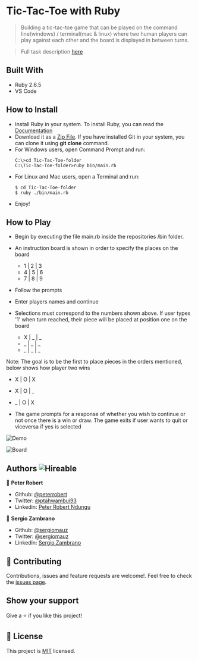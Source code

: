 # Tic-Tac-Toe with Ruby

 > Building a tic-tac-toe game that can be played on the command line(windows) / terminal(mac &amp; linux) where two human players can play against each other and the board is displayed in between turns.

 > Full task description [here](https://www.theodinproject.com/courses/ruby-programming/lessons/oop)

## Built With

- Ruby 2.6.5
- VS Code

## How to Install

- Install Ruby in your system. To install Ruby, you can read the [Documentation](https://www.ruby-lang.org/en/documentation/installation/)
- Download it as a [Zip File](https://github.com/peterrobert/TiC-Tac-Toe-Ruby-Project/archive/fourth-milestone.zip). If you have installed Git in your system, you can clone it using **git clone** command.
- For Windows users, open Command Prompt and run:
    ```console
    C:\>cd Tic-Tac-Toe-folder
    C:\Tic-Tac-Toe-folder>ruby bin/main.rb
    ```
- For Linux and Mac users, open a Terminal and run:
    ```console
    $ cd Tic-Tac-Toe-folder
    $ ruby ./bin/main.rb
    ``` 
- Enjoy!

## How to Play

- Begin by executing the file main.rb inside the repositories /bin folder.
- An instruction board is shown in order to specify the places on the board
  - 1 | 2 | 3
  - 4 | 5 | 6
  - 7 | 8 | 9
- Follow the prompts
- Enter players names and continue
- Selections must correspond to the numbers shown above. If user types '1' when turn reached, their piece will be placed at position one on the board

  - X | _ | _
  - _ | _ | _
  - _ | _ | _

Note: The goal is to be the first to place pieces in the orders mentioned, below shows how player two wins

  - X | O | X
  - X | O | _
  - _ | O | X

- The game prompts for a response of whether you wish to continue or not once there is a win or draw. The game exits if user wants to quit or viceversa if yes is selected

![Demo](https://user-images.githubusercontent.com/36812672/77720794-f007de80-6fb6-11ea-86f6-49410669b791.gif)

![Board](https://user-images.githubusercontent.com/36812672/77721727-acfb3a80-6fb9-11ea-93bf-6a779ffd52c4.png)

## Authors  ![Hireable](https://img.shields.io/badge/HIREABLE-YES-yellowgreen&?style=for-the-badge)

👤 **Peter Robert**

- Github: [@peterrobert](https://github.com/peterrobert)
- Twitter: [@ptahwambui93](https://twitter.com/Ptahwambui93)
- Linkedin: [Peter Robert Ndungu](https://www.linkedin.com/in/peter-rob-ndungu/)

👤 **Sergio Zambrano**

- Github: [@sergiomauz](https://github.com/sergiomauz)
- Twitter: [@sergiomauz](https://twitter.com/sergiomauz)
- Linkedin: [Sergio Zambrano](https://www.linkedin.com/in/sergiomauz/)

## 🤝 Contributing

Contributions, issues and feature requests are welcome!. Feel free to check the [issues page](issues/).

## Show your support

Give a ⭐️ if you like this project!

## 📝 License

This project is [MIT](LICENSE) licensed.